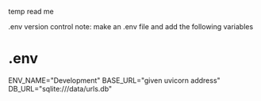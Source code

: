temp read me

.env version control note:
make an .env file and add the following variables

# .env

ENV_NAME="Development"
BASE_URL="given uvicorn address"
DB_URL="sqlite:///data/urls.db"